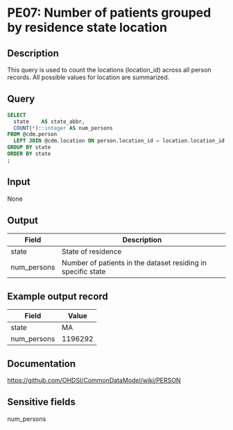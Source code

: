 <!---
Group:person
Name:PE07 Number of patients grouped by residence state location
Author:Patrick Ryan
CDM Version:5.0
-->

# PE07: Number of patients grouped by residence state location

## Description
This query is used to count the locations (location_id) across all person records. All possible values for location are summarized.

## Query
```sql
SELECT
  state    AS state_abbr,
  COUNT(*)::integer AS num_persons
FROM @cdm.person
  LEFT JOIN @cdm.location ON person.location_id = location.location_id
GROUP BY state
ORDER BY state
;
```

## Input

None

## Output

| Field |  Description |
| --- | --- |
| state | State of residence |
| num_persons | Number of patients in the dataset residing in specific state |

## Example output record

| Field |  Value |
| --- | --- |
| state | MA |
| num_persons | 1196292 |

## Documentation
https://github.com/OHDSI/CommonDataModel/wiki/PERSON

## Sensitive fields
num_persons

